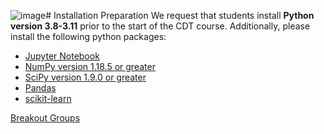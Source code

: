 ![image](https://github.com/StatisticalReinforcementLearningLab/Stat-ML-CDT-2023/assets/15145153/be88e926-1984-4ba2-8411-c5f863113261)# Installation Preparation
We request that students install __Python version 3.8-3.11__ prior to the start of the CDT course. Additionally, please install the following python packages:
- [Jupyter Notebook](https://docs.jupyter.org/en/latest/install/notebook-classic.html)
- [NumPy version 1.18.5 or greater](https://numpy.org/install/)
- [SciPy version 1.9.0 or greater](https://scipy.org/install/)
- [Pandas](https://pandas.pydata.org/docs/getting_started/install.html)
- [scikit-learn](https://scikit-learn.org/stable/install.html) 

[Breakout Groups](https://docs.google.com/spreadsheets/d/1Xq5TKe36DvQmuvVMAWR5HkQpZO7YoJZS_2UDpuP-LzA/edit#gid=0)
